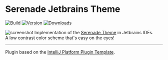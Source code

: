 # Serenade Jetbrains Theme

![Build](https://github.com/zeke8402/intellij_serenade/workflows/Build/badge.svg)
[![Version](https://img.shields.io/jetbrains/plugin/v/16227.svg)](https://plugins.jetbrains.com/plugin/16227)
[![Downloads](https://img.shields.io/jetbrains/plugin/d/16227.svg)](https://plugins.jetbrains.com/plugin/16227)

<!-- Plugin description -->
![screenshot](https://plugins.jetbrains.com/files/16205/screenshot_2b768f9e-a8c7-4319-958c-db2b49562175)
Implementation of the [Serenade Theme](https://github.com/b4skyx/serenade) in Jetbrains IDEs.  
A low contrast color scheme that's easy on the eyes!
<!-- Plugin description end -->

---
Plugin based on the [IntelliJ Platform Plugin Template][template].  

[template]: https://github.com/JetBrains/intellij-platform-plugin-template
